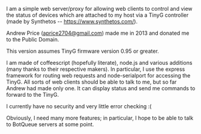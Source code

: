 I am a simple web server/proxy for allowing web clients to control and view the status of devices which are attached to my host via a
TinyG controller (made by Synthetos -- https://www.synthetos.com/).

Andrew Price (aprice2704@gmail.com) made me in 2013 and donated me to the Public Domain.

This version assumes TinyG firmware version 0.95 or greater.

I am made of coffeescript (hopefully literate), node.js and various additions (many thanks to their respective makers).
In particular, I use the express framework for routing web requests and node-serialport for accessing the TinyG.
All sorts of web clients should be able to talk to me, but so far 
Andrew had made only one. It can display status and send me commands to forward to the TinyG.

I currently have no security and very little error checking :(

Obviously, I need many more features; in particular, I hope to be able to talk to BotQueue servers at some point.